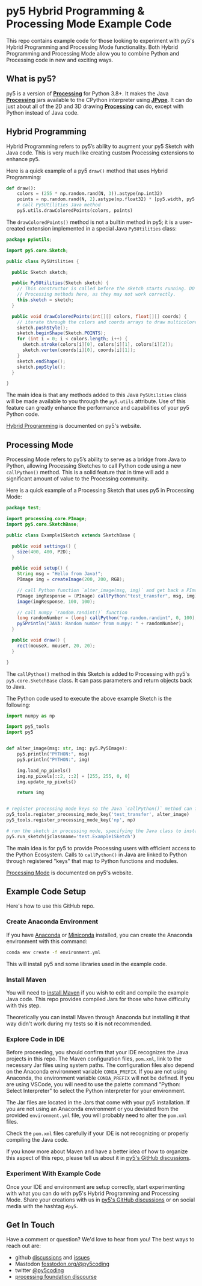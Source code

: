 # py5 Hybrid Programming & Processing Mode Example Code

This repo contains example code for those looking to experiment with py5's Hybrid Programming and Processing Mode functionality. Both Hybrid Programming and Processing Mode allow you to combine Python and Processing code in new and exciting ways.

## What is py5?

py5 is a version of [**Processing**][processing] for Python 3.8+. It makes the Java [**Processing**][processing] jars available to the CPython interpreter using [**JPype**][jpype]. It can do just about all of the 2D and 3D drawing [**Processing**][processing] can do, except with Python instead of Java code.

## Hybrid Programming

Hybrid Programming refers to py5’s ability to augment your py5 Sketch with Java code. This is very much like creating custom Processing extensions to enhance py5.

Here is a quick example of a py5 `draw()` method that uses Hybrid Programming:

```python
def draw():
    colors = (255 * np.random.rand(N, 3)).astype(np.int32)
    points = np.random.rand(N, 2).astype(np.float32) * [py5.width, py5.height]
    # call Py5Utilities Java method
    py5.utils.drawColoredPoints(colors, points)
```

The `drawColoredPoints()` method is not a builtin method in py5; it is a user-created extension implemented in a special Java `Py5Utilities` class:

```java
package py5utils;

import py5.core.Sketch;

public class Py5Utilities {

  public Sketch sketch;

  public Py5Utilities(Sketch sketch) {
    // This constructor is called before the sketch starts running. DO NOT use
    // Processing methods here, as they may not work correctly.
    this.sketch = sketch;
  }

  public void drawColoredPoints(int[][] colors, float[][] coords) {
    // iterate through the colors and coords arrays to draw multicolored points
    sketch.pushStyle();
    sketch.beginShape(Sketch.POINTS);
    for (int i = 0; i < colors.length; i++) {
      sketch.stroke(colors[i][0], colors[i][1], colors[i][2]);
      sketch.vertex(coords[i][0], coords[i][1]);
    }
    sketch.endShape();
    sketch.popStyle();
  }

}
```

The main idea is that any methods added to this Java `Py5Utilities` class will be made available to you through the `py5.utils` attribute. Use of this feature can greatly enhance the performance and capabilities of your py5 Python code.

[Hybrid Programming](http://py5coding.org/content/hybrid_programming.html) is documented on py5's website.

## Processing Mode

Processing Mode refers to py5’s ability to serve as a bridge from Java to Python, allowing Processing Sketches to call Python code using a new `callPython()` method. This is a solid feature that in time will add a significant amount of value to the Processing community.

Here is a quick example of a Processing Sketch that uses py5 in Processing Mode:

```java
package test;

import processing.core.PImage;
import py5.core.SketchBase;

public class Example1Sketch extends SketchBase {

  public void settings() {
    size(400, 400, P2D);
  }

  public void setup() {
    String msg = "Hello from Java!";
    PImage img = createImage(200, 200, RGB);

    // call Python function `alter_image(msg, img)` and get back a PImage
    PImage imgResponse = (PImage) callPython("test_transfer", msg, img);
    image(imgResponse, 100, 100);

    // call numpy `random.randint()` function
    long randomNumber = (long) callPython("np.random.randint", 0, 100);
    py5Println("JAVA: Random number from numpy: " + randomNumber);
  }

  public void draw() {
    rect(mouseX, mouseY, 20, 20);
  }

}
```

The `callPython()` method in this Sketch is added to Processing with py5's `py5.core.SketchBase` class. It can pass parameters and return objects back to Java.

The Python code used to execute the above example Sketch is the following:

```python
import numpy as np

import py5_tools
import py5


def alter_image(msg: str, img: py5.Py5Image):
    py5.println("PYTHON:", msg)
    py5.println("PYTHON:", img)

    img.load_np_pixels()
    img.np_pixels[::2, ::2] = [255, 255, 0, 0]
    img.update_np_pixels()

    return img


# register processing mode keys so the Java `callPython()` method can find them
py5_tools.register_processing_mode_key('test_transfer', alter_image)
py5_tools.register_processing_mode_key('np', np)

# run the sketch in processing mode, specifying the Java class to instantiate
py5.run_sketch(jclassname='test.Example1Sketch')
```

The main idea is for py5 to provide Processing users with efficient access to the Python Ecosystem. Calls to `callPython()` in Java are linked to Python through registered "keys" that map to Python functions and modules.

[Processing Mode](http://py5coding.org/content/processing_mode.html) is documented on py5's website.

## Example Code Setup

Here's how to use this GitHub repo.

### Create Anaconda Environment

If you have [Anaconda][anaconda] or [Miniconda][miniconda] installed, you can create the Anaconda environment with this command:

```bash
conda env create -f environment.yml
```

This will install py5 and some libraries used in the example code.

### Install Maven

You will need to [install Maven](https://maven.apache.org/install.html) if you wish to edit and compile the example Java code. This repo provides compiled Jars for those who have difficulty with this step.

Theoretically you can install Maven through Anaconda but installing it that way didn't work during my tests so it is not recommended.

### Explore Code in IDE

Before proceeding, you should confirm that your IDE recognizes the Java projects in this repo. The Maven configuration files, `pom.xml`, link to the necessary Jar files using system paths. The configuration files also depend on the Anaconda environment variable `CONDA_PREFIX`. If you are not using Anaconda, the environment variable `CONDA_PREFIX` will not be defined. If you are using VSCode, you will need to use the palette command "Python: Select Interpreter" to select the Python interpreter for your environment.

The Jar files are located in the Jars that come with your py5 installation. If you are not using an Anaconda environment or you deviated from the provided `environment.yml` file, you will probably need to alter the `pom.xml` files.

Check the `pom.xml` files carefully if your IDE is not recognizing or properly compiling the Java code.

If you know more about Maven and have a better idea of how to organize this aspect of this repo, please tell us about it in [py5's GitHub discussions][py5_github_discussions].

### Experiment With Example Code

Once your IDE and environment are setup correctly, start experimenting with what you can do with py5's Hybrid Programming and Processing Mode. Share your creations with us in [py5's GitHub discussions][py5_github_discussions] or on social media with the hashtag `#py5`.

## Get In Touch

Have a comment or question? We'd love to hear from you! The best ways to reach out are:

* github [discussions](https://github.com/py5coding/py5generator/discussions) and [issues](https://github.com/py5coding/py5generator/issues)
* Mastodon <a rel="me" href="https://fosstodon.org/@py5coding">fosstodon.org/@py5coding</a>
* twitter [@py5coding](https://twitter.com/py5coding)
* [processing foundation discourse](https://discourse.processing.org/)

[py5_github_discussions]: https://github.com/py5coding/py5generator/discussions
[processing]: https://github.com/processing/processing4
[jpype]: https://github.com/jpype-project/jpype

[anaconda]: https://docs.anaconda.com/anaconda/install/
[miniconda]: https://conda.io/projects/conda/en/stable/user-guide/install/index.html
